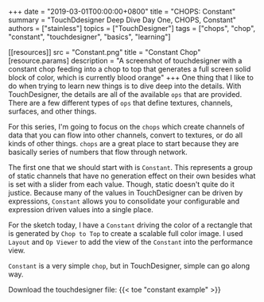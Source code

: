+++
date = "2019-03-01T00:00:00+0800"
title = "CHOPS: Constant"
summary = "TouchDdesigner Deep Dive Day One, CHOPS, Constant"
authors = ["stainless"]
topics = ["TouchDesigner"]
tags = ["chops", "chop", "constant", "touchdesigner", "basics", "learning"]

[[resources]]
  src = "Constant.png"
  title = "Constant Chop"
  [resource.params]
    description = "A screenshot of touchdesigner with a constant chop feeding into a chop to top that generates a full screen solid block of color, which is currently blood orange"
+++
One thing that I like to do when trying to learn new things is to dive deep into the details. With TouchDesigner, the details are all of the available `ops` that are provided.  There are a few different types of `ops` that define textures, channels, surfaces, and other things.

For this series, I'm going to focus on the `chops` which create channels of data that you can flow into other channels, convert to textures, or do all kinds of other things.  `chops` are a great place to start because they are basically series of numbers that flow through network.

The first one that we should start with is `Constant`.  This represents a group of static channels that have no generation effect on their own besides what is set with a slider from each value. Though, static doesn't quite do it justice. Because many of the values in TouchDesigner can be driven by expressions, `Constant` allows you to consolidate your configurable and expression driven values into a single place.

For the sketch today, I have a `Constant` driving the color of a rectangle that is generated by `Chop to Top` to create a scalable full color image. I used `Layout` and `Op Viewer` to add the view of the `Constant` into the performance view.

`Constant` is a very simple `chop`, but in TouchDesigner, simple can go along way.

Download the touchdesigner file: {{< toe "constant example" >}}